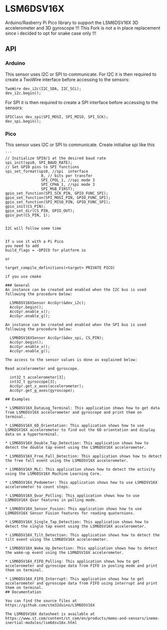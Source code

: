# LSM6DSV16X
Arduino/Rasberry Pi Pico library to support the LSM6DSV16X 3D accelerometer and 3D gyroscope
!!! This Fork is not a in place replacement since i decided to opt for snake case only !!!

## API
### Arduino
This sensor uses I2C or SPI to communicate.
For I2C it is then required to create a TwoWire interface before accessing to the sensors:  

    TwoWire dev_i2c(I2C_SDA, I2C_SCL);  
    dev_i2c.begin();

For SPI it is then required to create a SPI interface before accessing to the sensors:  

    SPIClass dev_spi(SPI_MOSI, SPI_MISO, SPI_SCK);  
    dev_spi.begin();

### Pico
This sensor uses I2C or SPI to communicate.
    Create initialise spi  like this 

    ```
    // Initialize SPI0/1 at the desired baud rate
    spi_init(spi0, SPI_BAUD_RATE);
    // Set GPIO pins to SPI functions
    spi_set_format(spi0, //spi  interface
                    8, // bits per transfer
                    SPI_CPOL_1, //spi mode 3
                    SPI_CPHA_1, //spi mode 3
                    SPI_MSB_FIRST);
    gpio_set_function(SPI_SCK_PIN, GPIO_FUNC_SPI);
    gpio_set_function(SPI_MOSI_PIN, GPIO_FUNC_SPI);
    gpio_set_function(SPI_MISO_PIN, GPIO_FUNC_SPI);
    gpio_init(CS_PIN);
    gpio_set_dir(CS_PIN, GPIO_OUT);
    gpio_put(CS_PIN, 1);
  ```

I2C will follow some time 


If u use it with a Pi Pico
you need to add 
 build_flags = -DPICO for platform io

 or 

target_compile_definitions(<target> PRIVATE PICO)

if you use cmake

### General
An instance can be created and enabled when the I2C bus is used following the procedure below:  

    LSM6DSV16XSensor AccGyr(&dev_i2c);
    AccGyr.begin();
    AccGyr.enable_x();  
    AccGyr.enable_g();

An instance can be created and enabled when the SPI bus is used following the procedure below:  

    LSM6DSV16XSensor AccGyr(&dev_spi, CS_PIN);
    AccGyr.begin();	
    AccGyr.enable_x();  
    AccGyr.enable_g();

The access to the sensor values is done as explained below:  

  Read accelerometer and gyroscope.

    int32_t accelerometer[3];
    int32_t gyroscope[3];
    AccGyr.get_x_axes(accelerometer);  
    AccGyr.get_g_axes(gyroscope);

## Examples

* LSM6DSV16X_DataLog_Terminal: This application shows how to get data from LSM6DSV16X accelerometer and gyroscope and print them on terminal.

* LSM6DSV16X_6D_Orientation: This application shows how to use LSM6DSV16X accelerometer to find out the 6D orientation and display data on a hyperterminal.

* LSM6DSV16X_Double_Tap_Detection: This application shows how to detect the double tap event using the LSM6DSV16X accelerometer.

* LSM6DSV16X_Free_Fall_Detection: This application shows how to detect the free fall event using the LSM6DSV16X accelerometer.

* LSM6DSV16X_MLC: This application shows how to detect the activity using the LSM6DSV16X Machine Learning Core.

* LSM6DSV16X_Pedometer: This application shows how to use LSM6DSV16X accelerometer to count steps.

* LSM6DSV16X_Qvar_Polling: This application shows how to use LSM6DSV16X Qvar features in polling mode.

* LSM6DSV16X_Sensor_Fusion: This application shows how to use LSM6DSV16X Sensor Fusion features for reading quaternions.

* LSM6DSV16X_Single_Tap_Detection: This application shows how to detect the single tap event using the LSM6DSV16X accelerometer.

* LSM6DSV16X_Tilt_Detection: This application shows how to detect the tilt event using the LSM6DSV16X accelerometer.

* LSM6DSV16X_Wake_Up_Detection: This application shows how to detect the wake-up event using the LSM6DSV16X accelerometer.

* LSM6DSV16X_FIFO_Polling: This application shows how to get accelerometer and gyroscope data from FIFO in pooling mode and print them on terminal.

* LSM6DSV16X_FIFO_Interrupt: This application shows how to get accelerometer and gyroscope data from FIFO using interrupt and print them on terminal.
## Documentation

You can find the source files at  
https://github.com/stm32duino/LSM6DSV16X

The LSM6DSV16X datasheet is available at  
https://www.st.com/content/st_com/en/products/mems-and-sensors/inemo-inertial-modules/lsm6dsv16x.html